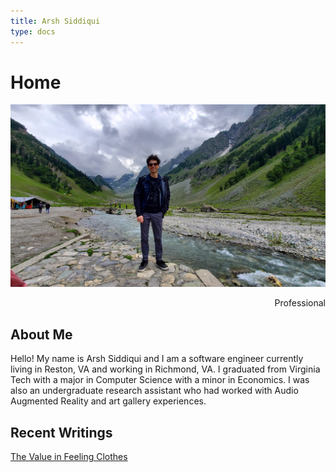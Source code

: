```yaml
---
title: Arsh Siddiqui
type: docs
---
```


# Home

<img src="./images/MeInKashmir.jpg" alt="Image of me" class="frontImage" id="frontImage" />
<div class="descContainer">
	<p id="description" style="text-align:right;">Professional</p>	
</div>
<script src="main.js"></script>

## About Me

Hello! My name is Arsh Siddiqui and I am a software engineer currently living in Reston, VA and working in Richmond, VA. I graduated from Virginia Tech with a major in Computer Science with a minor in Economics. I was also an undergraduate research assistant who had worked with Audio Augmented Reality and art gallery experiences.

## Recent Writings

[The Value in Feeling Clothes](docs/blog/2025/09/23/)